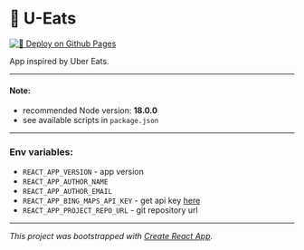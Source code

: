 # 🍕 U-Eats

[![🚀 Deploy on Github Pages](https://github.com/deivuss331/u-eats/actions/workflows/deploy-gh-pages.yml/badge.svg?branch=main)](https://github.com/deivuss331/u-eats/actions/workflows/deploy-gh-pages.yml)

App inspired by Uber Eats.

---

#### Note:
* recommended Node version: **18.0.0**
* see available scripts in `package.json`

---

### Env variables:
* `REACT_APP_VERSION` - app version
* `REACT_APP_AUTHOR_NAME`
* `REACT_APP_AUTHOR_EMAIL`
* `REACT_APP_BING_MAPS_API_KEY` - get api key [here](https://www.bingmapsportal.com/)
* `REACT_APP_PROJECT_REPO_URL` - git repository url

---

_This project was bootstrapped with [Create React App](https://github.com/facebook/create-react-app)._
